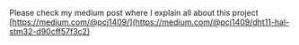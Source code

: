 Please check my medium post where I explain all about this project
[https://medium.com/@pcj1409/](https://medium.com/@pcj1409/dht11-hal-stm32-d90cff57f3c2)
